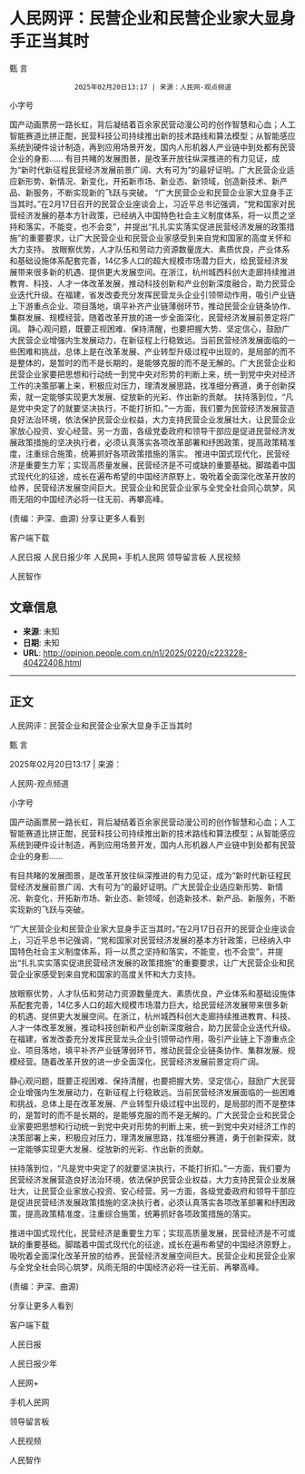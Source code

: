 # 人民网评：民营企业和民营企业家大显身手正当其时

甄 言


					2025年02月20日13:17 | 来源：人民网-观点频道


小字号





国产动画票房一路长虹，背后凝结着百余家民营动漫公司的创作智慧和心血；人工智能赛道比拼正酣，民营科技公司持续推出新的技术路线和算法模型；从智能感应系统到硬件设计制造，再到应用场景开发，国内人形机器人产业链中到处都有民营企业的身影……
有目共睹的发展图景，是改革开放往纵深推进的有力见证，成为“新时代新征程民营经济发展前景广阔、大有可为”的最好证明。广大民营企业适应新形势、新情况、新变化，开拓新市场、新业态、新领域，创造新技术、新产品、新服务，不断实现新的飞跃与突破。
“广大民营企业和民营企业家大显身手正当其时。”在2月17日召开的民营企业座谈会上，习近平总书记强调，“党和国家对民营经济发展的基本方针政策，已经纳入中国特色社会主义制度体系，将一以贯之坚持和落实，不能变，也不会变”，并提出“扎扎实实落实促进民营经济发展的政策措施”的重要要求，让广大民营企业和民营企业家感受到来自党和国家的高度关怀和大力支持。
放眼察优势，人才队伍和劳动力资源数量庞大、素质优良，产业体系和基础设施体系配套完善，14亿多人口的超大规模市场潜力巨大，给民营经济发展带来很多新的机遇、提供更大发展空间。在浙江，杭州城西科创大走廊持续推进教育、科技、人才一体改革发展，推动科技创新和产业创新深度融合，助力民营企业迭代升级。在福建，省发改委充分发挥民营龙头企业引领带动作用，吸引产业链上下游重点企业、项目落地，填平补齐产业链薄弱环节，推动民营企业链条协作、集群发展、规模经营。随着改革开放的进一步全面深化，民营经济发展前景定将广阔。
静心观问题，既要正视困难、保持清醒，也要把握大势、坚定信心，鼓励广大民营企业增强内生发展动力，在新征程上行稳致远。当前民营经济发展面临的一些困难和挑战，总体上是在改革发展、产业转型升级过程中出现的，是局部的而不是整体的，是暂时的而不是长期的，是能够克服的而不是无解的。广大民营企业和民营企业家要把思想和行动统一到党中央对形势的判断上来，统一到党中央对经济工作的决策部署上来，积极应对压力，理清发展思路，找准细分赛道，勇于创新探索，就一定能够实现更大发展、绽放新的光彩、作出新的贡献。
扶持落到位，“凡是党中央定了的就要坚决执行，不能打折扣。”一方面，我们要为民营经济发展营造良好法治环境，依法保护民营企业权益，大力支持民营企业发展壮大，让民营企业家放心投资、安心经营。另一方面，各级党委政府和领导干部应是促进民营经济发展政策措施的坚决执行者，必须认真落实各项改革部署和纾困政策，提高政策精准度，注重综合施策，统筹抓好各项政策措施的落实。
推进中国式现代化，民营经济是重要生力军；实现高质量发展，民营经济是不可或缺的重要基础。脚踏着中国式现代化的征途，成长在遍布希望的中国经济原野上，吸吮着全面深化改革开放的给养，民营经济发展空间巨大。民营企业和民营企业家与全党全社会同心筑梦，风雨无阻的中国经济必将一往无前、再攀高峰。

(责编：尹深、曲源)
分享让更多人看到  


客户端下载

人民日报
人民日报少年
人民网+
手机人民网
领导留言板
人民视频

人民智作

## 文章信息

- **来源**: 未知
- **日期**: 未知
- **URL**: http://opinion.people.com.cn/n1/2025/0220/c223228-40422408.html

---

## 正文

人民网评：民营企业和民营企业家大显身手正当其时

甄 言

2025年02月20日13:17 | 来源：

人民网-观点频道

小字号

国产动画票房一路长虹，背后凝结着百余家民营动漫公司的创作智慧和心血；人工智能赛道比拼正酣，民营科技公司持续推出新的技术路线和算法模型；从智能感应系统到硬件设计制造，再到应用场景开发，国内人形机器人产业链中到处都有民营企业的身影……

有目共睹的发展图景，是改革开放往纵深推进的有力见证，成为“新时代新征程民营经济发展前景广阔、大有可为”的最好证明。广大民营企业适应新形势、新情况、新变化，开拓新市场、新业态、新领域，创造新技术、新产品、新服务，不断实现新的飞跃与突破。

“广大民营企业和民营企业家大显身手正当其时。”在2月17日召开的民营企业座谈会上，习近平总书记强调，“党和国家对民营经济发展的基本方针政策，已经纳入中国特色社会主义制度体系，将一以贯之坚持和落实，不能变，也不会变”，并提出“扎扎实实落实促进民营经济发展的政策措施”的重要要求，让广大民营企业和民营企业家感受到来自党和国家的高度关怀和大力支持。

放眼察优势，人才队伍和劳动力资源数量庞大、素质优良，产业体系和基础设施体系配套完善，14亿多人口的超大规模市场潜力巨大，给民营经济发展带来很多新的机遇、提供更大发展空间。在浙江，杭州城西科创大走廊持续推进教育、科技、人才一体改革发展，推动科技创新和产业创新深度融合，助力民营企业迭代升级。在福建，省发改委充分发挥民营龙头企业引领带动作用，吸引产业链上下游重点企业、项目落地，填平补齐产业链薄弱环节，推动民营企业链条协作、集群发展、规模经营。随着改革开放的进一步全面深化，民营经济发展前景定将广阔。

静心观问题，既要正视困难、保持清醒，也要把握大势、坚定信心，鼓励广大民营企业增强内生发展动力，在新征程上行稳致远。当前民营经济发展面临的一些困难和挑战，总体上是在改革发展、产业转型升级过程中出现的，是局部的而不是整体的，是暂时的而不是长期的，是能够克服的而不是无解的。广大民营企业和民营企业家要把思想和行动统一到党中央对形势的判断上来，统一到党中央对经济工作的决策部署上来，积极应对压力，理清发展思路，找准细分赛道，勇于创新探索，就一定能够实现更大发展、绽放新的光彩、作出新的贡献。

扶持落到位，“凡是党中央定了的就要坚决执行，不能打折扣。”一方面，我们要为民营经济发展营造良好法治环境，依法保护民营企业权益，大力支持民营企业发展壮大，让民营企业家放心投资、安心经营。另一方面，各级党委政府和领导干部应是促进民营经济发展政策措施的坚决执行者，必须认真落实各项改革部署和纾困政策，提高政策精准度，注重综合施策，统筹抓好各项政策措施的落实。

推进中国式现代化，民营经济是重要生力军；实现高质量发展，民营经济是不可或缺的重要基础。脚踏着中国式现代化的征途，成长在遍布希望的中国经济原野上，吸吮着全面深化改革开放的给养，民营经济发展空间巨大。民营企业和民营企业家与全党全社会同心筑梦，风雨无阻的中国经济必将一往无前、再攀高峰。

(责编：尹深、曲源)

分享让更多人看到

客户端下载

人民日报

人民日报少年

人民网+

手机人民网

领导留言板

人民视频

人民智作

